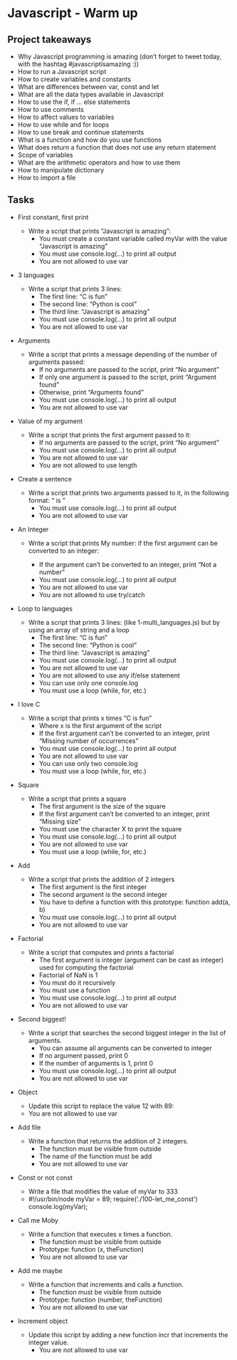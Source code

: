 # Javascript - Warm up

## Project takeaways

- Why Javascript programming is amazing (don’t forget to tweet today, with the hashtag #javascriptisamazing :))
- How to run a Javascript script
- How to create variables and constants
- What are differences between var, const and let
- What are all the data types available in Javascript
- How to use the if, if ... else statements
- How to use comments
- How to affect values to variables
- How to use while and for loops
- How to use break and continue statements
- What is a function and how do you use functions
- What does return a function that does not use any return statement
- Scope of variables
- What are the arithmetic operators and how to use them
- How to manipulate dictionary
- How to import a file

## Tasks

- First constant, first print
  - Write a script that prints “Javascript is amazing”:
    - You must create a constant variable called myVar with the value “Javascript is amazing”
    - You must use console.log(...) to print all output
    - You are not allowed to use var

- 3 languages
  - Write a script that prints 3 lines:
    - The first line: “C is fun”
    - The second line: “Python is cool”
    - The third line: “Javascript is amazing”
    - You must use console.log(...) to print all output
    - You are not allowed to use var

- Arguments
  - Write a script that prints a message depending of the number of arguments passed:
    - If no arguments are passed to the script, print “No argument”
    - If only one argument is passed to the script, print “Argument found”
    - Otherwise, print “Arguments found”
    - You must use console.log(...) to print all output
    - You are not allowed to use var

- Value of my argument
  - Write a script that prints the first argument passed to it:
    - If no arguments are passed to the script, print “No argument”
    - You must use console.log(...) to print all output
    - You are not allowed to use var
    - You are not allowed to use length

- Create a sentence
  - Write a script that prints two arguments passed to it, in the following format: “ is ”
    - You must use console.log(...) to print all output
    - You are not allowed to use var

- An Integer
  - Write a script that prints My number: <first argument converted in integer> if the first argument can be converted to an integer:
    - If the argument can’t be converted to an integer, print “Not a number”
    - You must use console.log(...) to print all output
    - You are not allowed to use var
    - You are not allowed to use try/catch

- Loop to languages
  - Write a script that prints 3 lines: (like 1-multi_languages.js) but by using an array of string and a loop
    - The first line: “C is fun”
    - The second line: “Python is cool”
    - The third line: “Javascript is amazing”
    - You must use console.log(...) to print all output
    - You are not allowed to use var
    - You are not allowed to use any if/else statement
    - You can use only one console.log
    - You must use a loop (while, for, etc.)

- I love C
  - Write a script that prints x times “C is fun”
    - Where x is the first argument of the script
    - If the first argument can’t be converted to an integer, print “Missing number of occurrences”
    - You must use console.log(...) to print all output
    - You are not allowed to use var
    - You can use only two console.log
    - You must use a loop (while, for, etc.)

- Square
  - Write a script that prints a square
    - The first argument is the size of the square
    - If the first argument can’t be converted to an integer, print “Missing size”
    - You must use the character X to print the square
    - You must use console.log(...) to print all output
    - You are not allowed to use var
    - You must use a loop (while, for, etc.)

- Add
  - Write a script that prints the addition of 2 integers
    - The first argument is the first integer
    - The second argument is the second integer
    - You have to define a function with this prototype: function add(a, b)
    - You must use console.log(...) to print all output
    - You are not allowed to use var

- Factorial
  - Write a script that computes and prints a factorial
    - The first argument is integer (argument can be cast as integer) used for computing the factorial
    - Factorial of NaN is 1
    - You must do it recursively
    - You must use a function
    - You must use console.log(...) to print all output
    - You are not allowed to use var

- Second biggest!
  - Write a script that searches the second biggest integer in the list of arguments.
    - You can assume all arguments can be converted to integer
    - If no argument passed, print 0
    - If the number of arguments is 1, print 0
    - You must use console.log(...) to print all output
    - You are not allowed to use var

- Object
  - Update this script to replace the value 12 with 89:
  - You are not allowed to use var

- Add file
  - Write a function that returns the addition of 2 integers.
    - The function must be visible from outside
    - The name of the function must be add
    - You are not allowed to use var

- Const or not const
  - Write a file that modifies the value of myVar to 333
  - #!/usr/bin/node
    myVar = 89;
    require('./100-let_me_const')
    console.log(myVar);

- Call me Moby
  - Write a function that executes x times a function.
    - The function must be visible from outside
    - Prototype: function (x, theFunction)
    - You are not allowed to use var

- Add me maybe
  - Write a function that increments and calls a function.
    - The function must be visible from outside
    - Prototype: function (number, theFunction)
    - You are not allowed to use var

- Increment object
  - Update this script by adding a new function incr that increments the integer value.
    - You are not allowed to use var
